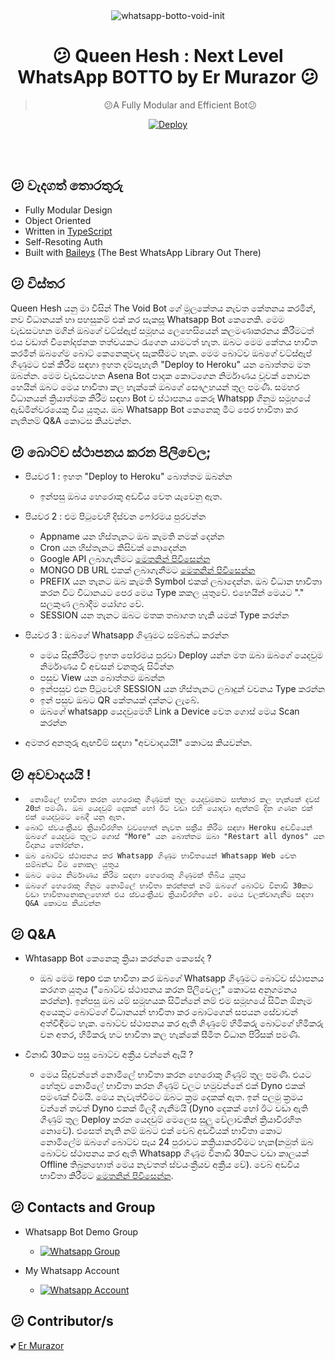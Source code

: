 <div align="center">
<img src="https://i.ibb.co/Smdz2Vd/V42M.gif" alt="whatsapp-botto-void-init" border="0"></a>

# 😕 **Queen Hesh : Next Level WhatsApp BOTTO by Er Murazor** 😕

> 😕A Fully Modular and Efficient Bot😕<br>

[![Deploy](https://www.herokucdn.com/deploy/button.png)](https://heroku.com/deploy?template=https://github.com/ErMurazor-Tech/WhatsappBot/blob/main)

</div><br/>
<br/>

## 😕 වැදගත් තොරතුරු
- Fully Modular Design
- Object Oriented
- Written in [TypeScript](https://www.typescriptlang.org/)
- Self-Resoting Auth
- Built with [Baileys](https://github.com/adiwajshing/baileys) (The Best WhatsApp Library Out There) 


## 😕 විස්තර

Queen Hesh යනු මා විසින් The Void Bot ගේ මූලකේතය නැවත කේතනය කරමින්, නව විධානයක් හා පහසුකම් එක් කර සැකසූ Whatsapp Bot කෙනෙකි. මෙම වැඩසටහන මගින් ඔබගේ වට්ස්ඇප් සමූහය ලෙහෙසියෙන් කලමණාකරනය කිරීමටත් එය වඩාත් විනෝදජනක තත්වයකට රැගෙන යාමටත් හැත. ඔබට මෙම කේතය භාවිත කරමින් ඔබගේම බොට් කෙනෙකුවද සැකසීමට හැක. මෙම බොට්ව ඔබගේ වට්ස්ඇප් ගිණුමට එක් කිරීම සඳහා ඉහත දම්පැහැති "Deploy to Heroku" යන බොත්තම මත ඔබන්න. මෙම වැඩසටහන Asena Bot පාදක කොටගෙන නිර්මාණය වූවක් නොවන හෙයින් ඔබට මෙය භාවිතා කල හැක්කේ ඔබගේ සෞඋහයන් තුල පමණී. සමහර විධානයන් ක්‍රියාත්මක කිරීම සඳහා Bot ව ස්ථාපනය කෙරූ Whatspp ගිනුම සමූහයේ ඇඩ්මින්වරයෙකු විය යුතුය. ඔබ Whatsapp Bot කෙනෙකු මීට පෙර භාවිතා කර නැතිනම් Q&A කොටස කියවන්න.

## 😕 බොට්ව ස්ථාපනය කරන පිලිවෙල;

- පියවර 1 : ඉහත "Deploy to Heroku" බොත්තම ඔබන්න
	- ඉන්පසු ඔබය හෙරොකු අඩවිය වෙත යැවෙනු ඇත.

- පියවර 2 : එම පිටුවෙහි දිස්වන ෆෝරමය පුරවන්න
	- Appname යන හිස්තැනට ඔබ කැමති නමක් දෙන්න
	- Cron යන හිස්තැනට කිසිවක් නොදෙන්න
	- Google API ලබාගැනීමට [මෙතනින් පිවිසෙන්න](https://developers.google.com/custom-search/v1/introduction)
	- MONGO DB URL එකක් ලබාගැනීමට [මෙතනින් පිවිසෙන්න](https://www.mongodb.com/)
	- PREFIX යන තැනට ඔබ කැමති Symbol එකක් ලබාදෙන්න. ඔබ විධාන භාවිතා කරන විට විධානයට පෙර මෙය Type කකල යුතුවේ. එහෙයින් මෙයට "." සලකුණ 	ලබාදීම යෝග්‍ය වේ.
	- SESSION යන තැනට ඔබට මතක තබාගත හැකි යමක් Type කරන්න

- පියවර 3 : ඔබගේ Whatsapp ගිණුමට සම්බන්ධ කරන්න
	- මෙය සිදුකිරීමට ඉහත පෝරමය පුරවා Deploy යන්න මත ඔබා ඔබගේ යෙදවුම නිර්මාණය වී අවසන් වනතුරු සිටින්න
	- පසුව View යන බොත්තම ඔබන්න
	- ඉන්පසුව එන පිටුවෙහි SESSION යන හිස්තැනට ලබාදුන් වචනය Type කරන්න
	- ඉන් පසුව ඔබට QR කේතයක් දක්නට ලැබේ.
	- ඔබගේ whatsapp යෙදවුමෙහි Link a Device වෙත ගොස් මෙය Scan කරන්න

- අමතර අනතුරු ඇඟවීම් සඳහා "අවවාදයයි!" කොටස කියවන්න.


## 😕 අවවාදයයි !

- `` නොමිලේ භාවිතා කරන හෙරොකු ගිණූමක් තුල යෙදවුමකට සත්කාර කල හැක්කේ දවස් 20ක් පමණි. ඔබ යෙදවුම් දෙකක් හෝ ඊට වඩා එහි යොදවා ඇත්නම් දින ගණන එක් එක් යෙදවුමට බෙදී යනු ඇත.`` 
- ``බොට් ස්වයංක්‍රීයව ක්‍රියාවිරහිත වුවහොත් නැවත සක්‍රීය කිරීම සඳහා Heroku අඩවියෙන් ඔබගේ යෙදවුම තුලට ගොස් "More" යන බොත්තම ඔබා "Restart all dynos" යන විදානය තෝරන්න.``
- ``ඔබ බොට්ව ස්ථාපනය කර Whatsapp ගිණුම භාවිතයෙන් Whatsapp Web වෙත සම්බන්ධ වීම නොකල යුතුය``
- ``ඔබට මෙය නිර්මාණය කිරීම සඳහා හෙරොකු ගිණුමක් තිබිය යුතුය``
- ``ඔබගේ හෙරොකු ගිනුම නොමිලේ භාවිතා කරන්නක් නම් ඔබගේ බොට්ව විනාඩි 30කට වඩා භාවිතානොකලහොත් එය ස්වයංක්‍රීයව ක්‍රියාවිරහිත වේ. මෙය වලක්වාගැනීම සඳහා Q&A කොටස කියවන්න``

## 😕 Q&A

- Whtasapp Bot කෙනෙකු ක්‍රියා කරන්නෙ කෙසේද ?
  - ඔබ මෙම repo එක භාවිතා කර ඔබගේ Whatsapp ගිණුමට බොට්ව ස්ථාපනය කරගත යුතුය ("බොට්ව ස්ථාපනය කරන පිලිවෙල;" කොටස අනුගමනය කරන්න). ඉන්පසු
ඔබ යම් සමූහයක සිටින්නේ නම් එම සමූහයේ සිටින ඕනෑම අයෙකුට බොට්ගේ විධානයන් භාවිතා කර බොට්ගෙන් සපයන සේවාවන් අත්විඳීමට හැක. බොට්ව ස්ථාපනය කර ඇති ගිණුමේ හිමිකරු බොට්ගේ හිමිකරු වන අතර, 	හිමිකරු හට භාවිතා කල හැක්කේ සීමිත විධාන පිරිසක් පමණී.

- විනාඩි 30කට පසු බොට්ව අක්‍රීය වන්නේ ඇයි ? 
  - මෙය සිදුවන්නේ නොමිලේ භාවිතා කරන හෙරොකු ගිණුම් තුල පමණි. එයට හේතුව නොමිලේ භාවිතා කරන ගිණුම් වලට හමුවන්නේ එක් Dyno එකක් පමණක් වීමයි. මෙය නැවැත්වීමට ඔබට ක්‍රම දෙකක් ඇත. ඉන් පලමු ක්‍රමය වන්නේ තවත් Dyno එකක් මිලදී ගැනීමයි (Dyno දෙකක් හෝ ඊට වඩා ඇති ගිණුම් තුල Deploy කරන යෙදවුම් මෙලෙස සුලු වේලාවකින් ක්‍රියාවිරහිත නොවේ). එසෙත් නැති නම් ඔබට එක් වෙබ් අඩවියක් භාවිතා කොට නොමිලේම ඔබගේ බොට්ව පැය 24 පුරාවට කක්‍රියාකරවීමට හැක(නමුත් ඔබ බොට්ව ස්ථාපනය කර ඇති Whatsapp ගිණූම විනාඩි 30කට වඩා කාලයක් Offline තිබුනහොත් මෙය නැවතත් ස්වයංක්‍රීයව අක්‍රීය වේ). වෙබ් අඩවිය භාවිතා කිරීමට [මෙතනින් පිවිසෙන්න](http://kaffeine.herokuapp.com/).

## 😕 Contacts and Group

- Whatsapp Bot Demo Group
  - [![Whatsapp Group](https://img.shields.io/badge/WhatsApp-25D366?style=for-the-badge&logo=whatsapp&logoColor=white)](https://chat.whatsapp.com/JixKbZWvcb4Brn2dtH56jO)

- My Whatsapp Account
  - [![Whatsapp Account](https://img.shields.io/badge/WhatsApp-25D366?style=for-the-badge&logo=whatsapp&logoColor=white)](https://wa.me/94760423852)


## 😕 Contributor/s

💕 [Er Murazor](https://github.com/ErMurazor-Tech")

